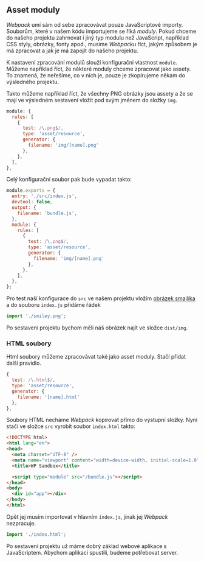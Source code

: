 ## Asset moduly

*Webpack* umí sám od sebe zpracovávat pouze JavaScriptové importy. Souborům, které v našem kódu importujeme se říká *moduly*. Pokud chceme do našeho projektu zahrnovat i jiný typ modulu než JavaScript, například CSS styly, obrázky, fonty apod., musime *Webpacku* říct, jakým způsobem je má zpracovat a jak je má zapojit do našeho projektu.

K nastavení zpracování modulů slouží konfigurační vlastnost `module`. Můžeme například říct, že některé moduly chceme zpracovat jako assety. To znamená, že neřešíme, co v nich je, pouze je zkopírujeme někam do výsledného projektu. 

Takto můžeme například říct, že všechny PNG obrázky jsou assety a že se mají ve výsledném sestavení vložit pod svým jménem do složky `img`. 

```js
module: {
  rules: [
    {
      test: /\.png$/,
      type: 'asset/resource',
      generator: {
        filename: 'img/[name].png'
      },
    },
  ],
},
```

Celý konfigurační soubor pak bude vypadat takto:

```js
module.exports = {
  entry: './src/index.js',
  devtool: false,
  output: {
    filename: 'bundle.js',
  },
  module: {
    rules: [
      {
        test: /\.png$/,
        type: 'asset/resource',
        generator: {
          filename: 'img/[name].png'
        },
      },
    ],
  },
};
```

Pro test naší konfigurace do `src` ve našem projektu vložím [obrázek smajlíka](assets/smiley.png) a do souboru `index.js` přidáme řádek

```js
import './smiley.png';
```

Po sestavení projektu bychom měli náš obrázek najít ve složce `dist/img`. 

### HTML soubory

Html soubory můžeme zpracovávat také jako asset moduly. Stačí přidat další pravidlo.

```js
{
  test: /\.html$/,
  type: 'asset/resource',
  generator: {
    filename: '[name].html'
  },
},
```

Soubory HTML necháme *Webpack* kopírovat přímo do výstupní složky. Nyní stačí ve složce `src` vyrobit soubor `index.html` takto:

```html
<!DOCTYPE html>
<html lang="en">
<head>
  <meta charset="UTF-8" />
  <meta name="viewport" content="width=device-width, initial-scale=1.0" />
  <title>WP Sandbox</title>

  <script type="module" src="/bundle.js"></script>
</head>
<body>
  <div id="app"></div>  
</body>
</html>
```

Opět jej musím importovat v hlavním `index.js`, jinak jej *Webpack* nezpracuje.

```js
import './index.html';
```

Po sestavení projektu už máme dobrý základ webové aplikace s JavaScriptem. Abychom aplikaci spustili, budeme potřebovat server. 
